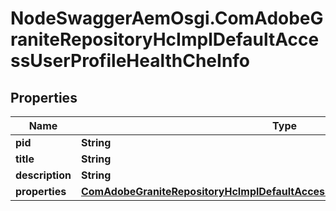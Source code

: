 # NodeSwaggerAemOsgi.ComAdobeGraniteRepositoryHcImplDefaultAccessUserProfileHealthCheInfo

## Properties
Name | Type | Description | Notes
------------ | ------------- | ------------- | -------------
**pid** | **String** |  | [optional] 
**title** | **String** |  | [optional] 
**description** | **String** |  | [optional] 
**properties** | [**ComAdobeGraniteRepositoryHcImplDefaultAccessUserProfileHealthCheProperties**](ComAdobeGraniteRepositoryHcImplDefaultAccessUserProfileHealthCheProperties.md) |  | [optional] 


